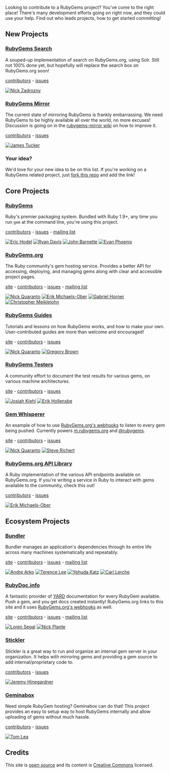 Looking to contribute to a RubyGems project? You've come to the right place!
There's many development efforts going on right now, and they could use
your help. Find out who leads projects, how to get started committing!

## New Projects

### [RubyGems Search](https://github.com/rubygems/search)

A souped-up implementation of search on RubyGems.org, using Solr. Still not
100% done yet, but hopefully will replace the search box on RubyGems.org soon!

[contributors](http://it.isagit.com/rubygems/search) -
[issues](https://github.com/rubygems/search/issues)

[![Nick Zadrozny](https://secure.gravatar.com/avatar/5198f305281b34927f936ba77cffcbf6?s=32)](http://github.com/nz)

### [RubyGems Mirror](https://github.com/rubygems/rubygems-mirror/wiki/Mirroring-2.0)

The current state of mirroring RubyGems is frankly embarrassing. We need
RubyGems to be highly available all over the world, no more excuses! Discussion 
is going on in the [rubygems-mirror
wiki](https://github.com/rubygems/rubygems-mirror/wiki/Mirroring-2.0) on how
to improve it.

[contributors](http://it.isagit.com/rubygems/rubygems-mirror) -
[issues](https://github.com/rubygems/rubygems-mirror/issues)

[![James Tucker](https://secure.gravatar.com/avatar/b19b02a49b433c9e2e6e6c43785d2bfb?s=32)](http://github.com/raggi)

### Your idea?

We'd love for your new idea to be on this list. If you're working on a
RubyGems related project, just [fork this
repo](http://github.com/rubygems/contribute) and add the link!

## Core Projects

### [RubyGems](https://github.com/rubygems/rubygems)

Ruby's premier packaging system. Bundled with Ruby 1.9+, any time you run
`gem` at the command line, you're using this project.

[contributors](http://it.isagit.com/rubygems/rubygems) -
[issues](http://github.com/rubygems/rubygems/issues) -
[mailing list](http://rubyforge.org/mailman/listinfo/rubygems-developers)

[![Eric Hodel](https://secure.gravatar.com/avatar/58479f76374a3ba3c69b9804163f39f4?s=32)](http://github.com/drbrain)
[![Ryan Davis](https://secure.gravatar.com/avatar/16c4b19d8670085a428787f8b2438223?s=32)](http://github.com/zenspider)
[![John Barnette](https://secure.gravatar.com/avatar/c237cf537a06b60921c97804679e3b15?s=32)](http://github.com/jbarnette)
[![Evan Phoenix](https://secure.gravatar.com/avatar/540cb3b3712ffe045113cb03bab616a2?s=32)](http://github.com/evanphx)

### [RubyGems.org](https://github.com/rubygems/rubygems.org)

The Ruby community's gem hosting service. Provides a better API for accessing,
deploying, and managing gems along with clear and accessible project pages.

[site](http://rubygems.org) -
[contributors](http://it.isagit.com/rubygems/rubygems.org) -
[issues](http://github.com/rubygems/rubygems.org/issues) -
[mailing list](https://groups.google.com/forum/#!forum/gemcutter)

[![Nick Quaranto](https://secure.gravatar.com/avatar/eb8975af8e49e19e3dd6b6b84a542e26?s=32)](http://github.com/qrush)
[![Erik Michaels-Ober](https://secure.gravatar.com/avatar/1f74b13f1e5c6c69cb5d7fbaabb1e2cb?s=32)](http://github.com/sferik)
[![Gabriel Horner](https://secure.gravatar.com/avatar/8f0660cdc9f5d91c7d97456f8f0be8c7?s=32)](http://github.com/cldwalker)
[![Christopher Meiklejohn](https://secure.gravatar.com/avatar/3e09fee7b359be847ed5fa48f524a3d3?s=32)](http://github.com/cmeiklejohn)

### [RubyGems Guides](https://github.com/rubygems/guides)

Tutorials and lessons on how RubyGems works, and how to make your own.
User-contributed guides are more than welcome and encouraged!

[site](http://guides.rubygems.org) -
[contributors](http://it.isagit.com/rubygems/guides) -
[issues](http://github.com/rubygems/guides/issues)

[![Nick Quaranto](https://secure.gravatar.com/avatar/eb8975af8e49e19e3dd6b6b84a542e26?s=32)](http://github.com/qrush)
[![Gregory Brown](https://secure.gravatar.com/avatar/31e038e4e9330f6c75ccfd1fca8010ee?s=32)](http://github.com/sandal)

### [RubyGems Testers](https://github.com/rubygems/rubygems-test)

A community effort to document the test results for various gems,
on various machine architectures.

[site](http://test.rubygems.org/) -
[contributors](http://it.isagit.com/rubygems/rubygems-test) -
[issues](https://github.com/rubygems/rubygems-test/issues)

[![Josiah Kiehl](https://secure.gravatar.com/avatar/4b1e87301a43b027903617a98d61831a?s=32)](http://github.com/bluepojo)
[![Erik Hollensbe](https://secure.gravatar.com/avatar/1b641a79b2717f2d582ad455b40d5b89?s=32)](http://github.com/erikh)

### [Gem Whisperer](https://github.com/rubygems/gemwhisperer)

An example of how to use [RubyGems.org's
webhooks](http://guides.rubygems.org/rubygems-org-api/#webhook) to listen to every gem being
pushed. Currently powers [m.rubygems.org](http://m.rubygems.org) and
[@rubygems](http://twitter.com/rubygems).

[site](http://m.rubygems.org/) -
[contributors](http://it.isagit.com/rubygems/gemwhisperer) -
[issues](https://github.com/rubygems/gemwhisperer/issues)

[![Nick Quaranto](https://secure.gravatar.com/avatar/eb8975af8e49e19e3dd6b6b84a542e26?s=32)](http://github.com/qrush)
[![Steve Richert](https://secure.gravatar.com/avatar/0887991a8846577a6aa85433d6ab3ea2?s=32)](http://github.com/laserlemon)

### [RubyGems.org API Library](https://github.com/rubygems/gems)

A Ruby implementation of the various API endpoints available on RubyGems.org.
If you're writing a service in Ruby to interact with gems available to the
community, check this out!

[contributors](http://it.isagit.com/rubygems/gems) -
[issues](https://github.com/rubygems/gems/issues)

[![Erik Michaels-Ober](https://secure.gravatar.com/avatar/1f74b13f1e5c6c69cb5d7fbaabb1e2cb?s=32)](http://github.com/sferik)

## Ecosystem Projects

### [Bundler](https://github.com/carlhuda/bundler)

Bundler manages an application's dependencies through its entire life across
many machines systematically and repeatably.

[site](http://gembundler.com/) -
[contributors](http://it.isagit.com/carlhuda/bundler) -
[issues](https://github.com/carlhuda/bundler/issues) -
[mailing list](https://groups.google.com/forum/#!forum/ruby-bundler)

[![Andre Arko](https://secure.gravatar.com/avatar/fb389f1e8b98d5d03be29e9dd309b3be?s=32)](http://github.com/indirect)
[![Terence Lee](https://secure.gravatar.com/avatar/efb7c66871043330ce1310a9bdd0aaf6?s=32)](http://github.com/hone)
[![Yehuda Katz](https://secure.gravatar.com/avatar/428167a3ec72235ba971162924492609?s=32)](http://github.com/wycats)
[![Carl Lerche](https://secure.gravatar.com/avatar/da5274b27cc6c0f505495bf5d504575d?s=32)](http://github.com/carllerche)

### [RubyDoc.info](https://github.com/lsegal/rubydoc.info)

A fantastic provider of [YARD](http://yardoc.org) documentation for every
RubyGem available. Push a gem, and you get docs created instantly!
RubyGems.org links to this site and it uses [RubyGems.org's
webhooks](http://guides.rubygems.org/rubygems-org-api/#webhook) as well.

[site](http://rubydoc.info) -
[contributors](http://it.isagit.com/lsegal/rubydoc.info) -
[issues](https://github.com/lsegal/rubydoc.info/issues) -
[mailing list](https://groups.google.com/forum/#!forum/yardoc)

[![Loren Segal](https://secure.gravatar.com/avatar/510395998b7e929a8f48dc8cdb087379?s=32)](http://github.com/lsegal)
[![Nick Plante](https://secure.gravatar.com/avatar/9ea5b82a23b081cdc7e2ac5e2282c852?s=32)](http://github.com/zapnap)

### [Stickler](https://github.com/copiousfreetime/stickler)

Stickler is a great way to run and organize an internal gem server in your
organization. It helps with mirroring gems and providing a gem source to add
internal/proprietary code to.

[contributors](http://it.isagit.com/copiousfreetime/stickler) -
[issues](https://github.com/copiousfreetime/stickler/issues)

[![Jeremy Hinegardner](https://secure.gravatar.com/avatar/cff2d90ae70bbbb5d4865d8412159f85?s=32)](http://github.com/copiousfreetime)

### [Geminabox](https://github.com/cwninja/geminabox)

Need simple RubyGem hosting? Geminabox can do that! This project provides an
easy to setup way to host RubyGems internally and allow uploading of gems
without much hassle.

[contributors](http://it.isagit.com/cwninja/geminabox) -
[issues](https://github.com/cwninja/geminabox/issues)

[![Tom Lea](https://secure.gravatar.com/avatar/f61c5838432c656ea88dd77a56a40f52?s=32)](http://github.com/cwninja)


## Credits

This site is [open source](https://github.com/rubygems/contribute) and its content is
[Creative Commons](https://github.com/rubygems/contribute/blob/gh-pages/CC-LICENSE)
licensed.

